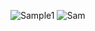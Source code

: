 ![Sample1](https://user-images.githubusercontent.com/68410525/199548653-4f0ffe00-bb04-40f1-9a55-76189fd1206d.png)
![Sam](https://user-images.githubusercontent.com/68410525/199548666-de65aafc-b892-4214-b5af-3f86e72936a1.png)
